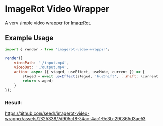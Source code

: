 # ImageRot Video Wrapper

A very simple video wrapper for [ImageRot](https://github.com/sixem/imagerot).

## Example Usage
```js
import { render } from 'imagerot-video-wrapper';

render({
    videoPath: './input.mp4',
    videoOut: './output.mp4',
    action: async ({ staged, useEffect, useMode, current }) => {
        staged = await useEffect(staged, 'hueShift', { shift: (current * 2) % 360 });
        return staged;
    }
});
```

### Result:
https://github.com/seedr/imagerot-video-wrapper/assets/2825338/7d905cf8-34ac-4ac1-9e3b-290865d3ae53
